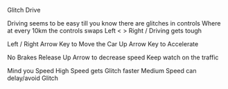 Glitch Drive 

Driving seems to be easy till you know there are glitches in controls 
Where at every 10km the controls swaps 
Left < > Right / Driving gets tough 

Left / Right Arrow Key to Move the Car 
Up Arrow Key to Accelerate 

No Brakes 
Release Up Arrow to decrease speed 
Keep watch on the traffic 

Mind you Speed 
High Speed gets Glitch faster 
Medium Speed can delay/avoid Glitch